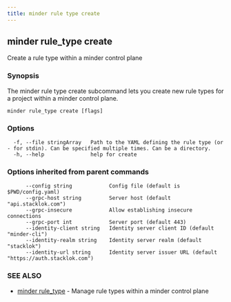 ```yaml
---
title: minder rule type create
---
```

## minder rule_type create

Create a rule type within a minder control plane

### Synopsis

The minder rule type create subcommand lets you create new rule types for a project
within a minder control plane.

```
minder rule_type create [flags]
```

### Options

```
  -f, --file stringArray   Path to the YAML defining the rule type (or - for stdin). Can be specified multiple times. Can be a directory.
  -h, --help               help for create
```

### Options inherited from parent commands

```
      --config string            Config file (default is $PWD/config.yaml)
      --grpc-host string         Server host (default "api.stacklok.com")
      --grpc-insecure            Allow establishing insecure connections
      --grpc-port int            Server port (default 443)
      --identity-client string   Identity server client ID (default "minder-cli")
      --identity-realm string    Identity server realm (default "stacklok")
      --identity-url string      Identity server issuer URL (default "https://auth.stacklok.com")
```

### SEE ALSO

* [minder rule_type](minder_rule_type.md)	 - Manage rule types within a minder control plane

